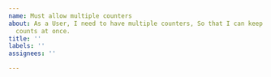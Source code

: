 ```yaml
---
name: Must allow multiple counters
about: As a User, I need to have multiple counters, So that I can keep track of several
  counts at once.
title: ''
labels: ''
assignees: ''

---
```



